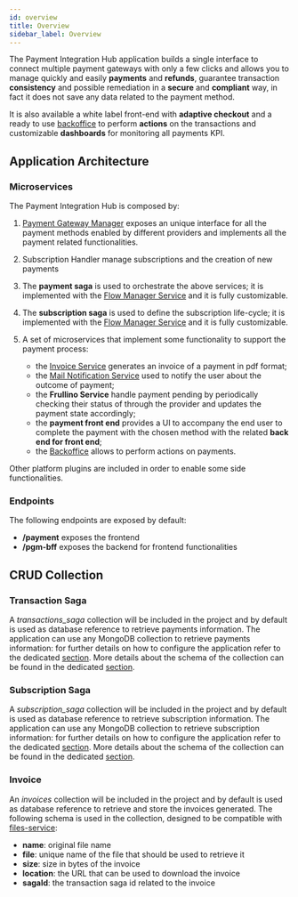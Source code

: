 ```yaml
---
id: overview
title: Overview
sidebar_label: Overview
---
```

The Payment Integration Hub application builds a single interface to connect multiple payment gateways with only a few clicks and allows you to manage quickly and easily **payments** and **refunds**, guarantee transaction **consistency** and possible remediation in a **secure** and **compliant** way, in fact it does not save any data related to the payment method.

It is also available a white label front-end with **adaptive checkout** and a ready to use [backoffice](../../business_suite/backoffice/overview) to perform **actions** on the transactions and customizable **dashboards** for monitoring all payments KPI. 

## Application Architecture

### Microservices

The Payment Integration Hub is composed by:
1. [Payment Gateway Manager](../../runtime_suite/payment-gateway-manager/how_it_works) exposes an unique interface for all the payment methods enabled by different providers and implements all the payment related functionalities.
2. Subscription Handler manage subscriptions and the creation of new payments
3. The **payment saga** is used to orchestrate the above services; it is implemented with the [Flow Manager Service](../../runtime_suite/flow-manager-service/overview) and it is fully customizable.
3. The **subscription saga** is used to define the subscription life-cycle; it is implemented with the [Flow Manager Service](../../runtime_suite/flow-manager-service/overview) and it is fully customizable. 

2. A set of microservices that implement some functionality to support the payment process:
    - the [Invoice Service](../../runtime_suite/invoice-service/overview) generates an invoice of a payment in pdf format;
    - the [Mail Notification Service](../../runtime_suite/ses-mail-notification-service/usage) used to notify the user about the outcome of payment;
    - the **Frullino Service** handle payment pending by periodically checking their status of through the provider and updates the payment state accordingly;
    - the **payment front end** provides a UI to accompany the end user to complete the payment with the chosen method with the related **back end for front end**;
    - the [Backoffice](../../business_suite/backoffice/overview) allows to perform actions on payments.

Other platform plugins are included in order to enable some side functionalities.

### Endpoints

The following endpoints are exposed by default:
- **/payment** exposes the frontend
- **/pgm-bff** exposes the backend for frontend functionalities


## CRUD Collection

### Transaction Saga
A *transactions_saga* collection will be included in the project and by default is used as database reference to retrieve payments information.
The application can use any MongoDB collection to retrieve payments information: for further details on how to configure the application refer to the dedicated [section](./50_configuration.md).
More details about the schema of the collection can be found in the dedicated [section](./20_payment_saga.md).

### Subscription Saga
A *subscription_saga* collection will be included in the project and by default is used as database reference to retrieve subscription information.
The application can use any MongoDB collection to retrieve subscription information: for further details on how to configure the application refer to the dedicated [section](./50_configuration.md).
More details about the schema of the collection can be found in the dedicated [section](./30_subscription_saga.md).

### Invoice
An *invoices* collection will be included in the project and by default is used as database reference to retrieve and store the invoices generated.
The following schema is used in the collection, designed to be compatible with [files-service](../../runtime_suite/files-service/configuration):
- **name**: original file name
- **file**: unique name of the file that should be used to retrieve it
- **size**:  size in bytes of the invoice
- **location**: the URL that can be used to download the invoice
- **sagaId**: the transaction saga id related to the invoice
